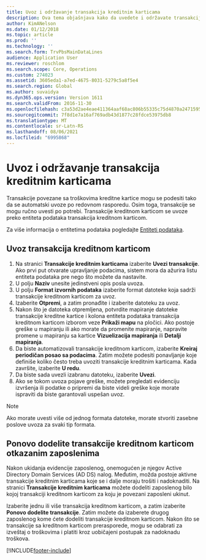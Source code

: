 ```yaml
---
title: Uvoz i održavanje transakcija kreditnim karticama
description: Ova tema objašnjava kako da uvedete i održavate transakcije kreditne kartice povezane sa troškovima. Ove transakcije se mogu podesiti tako da se automatski uvoze po redovnom rasporedu ili se mogu ručno uvesti po potrebi.
author: KimANelson
ms.date: 01/12/2018
ms.topic: article
ms.prod: ''
ms.technology: ''
ms.search.form: TrvPbsMainDataLines
audience: Application User
ms.reviewer: roschlom
ms.search.scope: Core, Operations
ms.custom: 274023
ms.assetid: 3605eda1-a7ed-4675-8031-5279c5a8f5e4
ms.search.region: Global
ms.author: suvaidya
ms.dyn365.ops.version: Version 1611
ms.search.validFrom: 2016-11-30
ms.openlocfilehash: c3a53d2ae4eae411364aaf68ac806b55335c75d4870a24715954ccae327f4358
ms.sourcegitcommit: 7f8d1e7a16af769adb43d1877c28fdce53975db8
ms.translationtype: MT
ms.contentlocale: sr-Latn-RS
ms.lasthandoff: 08/06/2021
ms.locfileid: "6995868"
---
```

# <a name="import-and-maintain-credit-card-transactions"></a>Uvoz i održavanje transakcija kreditnim karticama

Transakcije povezane sa troškovima kreditne kartice mogu se podesiti tako da se automatski uvoze po redovnom rasporedu. Osim toga, transakcije se mogu ručno uvesti po potrebi. Transakcije kreditnom karticom se uvoze preko entiteta podataka transakcija kreditnom karticom.

Za više informacija o entitetima podataka pogledajte [Entiteti podataka](/dynamics365/fin-ops-core/dev-itpro/data-entities/data-entities).

## <a name="import-credit-card-transactions"></a>Uvoz transakcija kreditnom karticom

1. Na stranici **Transakcije kreditnim karticama** izaberite **Uvezi transakcije**. Ako prvi put otvarate upravljanje podacima, sistem mora da ažurira listu entiteta podataka pre nego što možete da nastavite.
2. U polju **Naziv** unesite jedinstveni opis posla uvoza.
3. U polju **Format izvornih podataka** izaberite format datoteke koja sadrži transakcije kreditnom karticom za uvoz.
4. Izaberite **Otpremi**, a zatim pronađite i izaberite datoteku za uvoz.
5. Nakon što je datoteka otpremljena, potvrdite mapiranje datoteke transakcije kreditne kartice i kolona entiteta podataka transakcija kreditnom karticom izborom veze **Prikaži mapu** na pločici. Ako postoje greške u mapiranju ili ako morate da promenite mapiranje, napravite promene u mapiranju sa kartice **Vizuelizacija mapiranja** ili **Detalji mapiranja**.
6. Da biste automatizovali transakcije kreditnom karticom, izaberite **Kreiraj periodičan posao sa podacima**. Zatim možete podesiti ponavljanje koje definiše koliko često treba uvoziti transakcije kreditnim karticama. Kada završite, izaberite **U redu**.
7. Da biste sada uvezli izabranu datoteku, izaberite **Uvezi**.
8. Ako se tokom uvoza pojave greške, možete pregledati evidenciju izvršenja ili podatke o pripremi da biste videli greške koje morate ispraviti da biste garantovali uspešan uvoz.

> [!NOTE]
> Ako morate uvesti više od jednog formata datoteke, morate stvoriti zasebne poslove uvoza za svaki tip formata.

## <a name="reassign-the-credit-card-transactions-for-terminated-employees"></a>Ponovo dodelite transakcije kreditnom karticom otkazanim zaposlenima

Nakon ukidanja evidencije zaposlenog, onemogućen je njegov Active Directory Domain Services (AD DS) nalog. Međutim, možda postoje aktivne transakcije kreditnim karticama koje se i dalje moraju trošiti i nadoknaditi. Na stranici **Transakcije kreditnim karticama** možete dodeliti zaposlenog bilo kojoj transakciji kreditnom karticom za koju je povezani zaposleni ukinut.

Izaberite jednu ili više transakcija kreditnom karticom, a zatim izaberite **Ponovo dodelite transakcije**. Zatim možete da izaberete drugog zaposlenog kome ćete dodeliti transakcije kreditnom karticom. Nakon što se transakcije sa kreditnom karticom prerasporede, mogu se odabrati za izveštaj o troškovima i platiti kroz uobičajeni postupak za nadoknadu troškova.


[!INCLUDE[footer-include](../includes/footer-banner.md)]